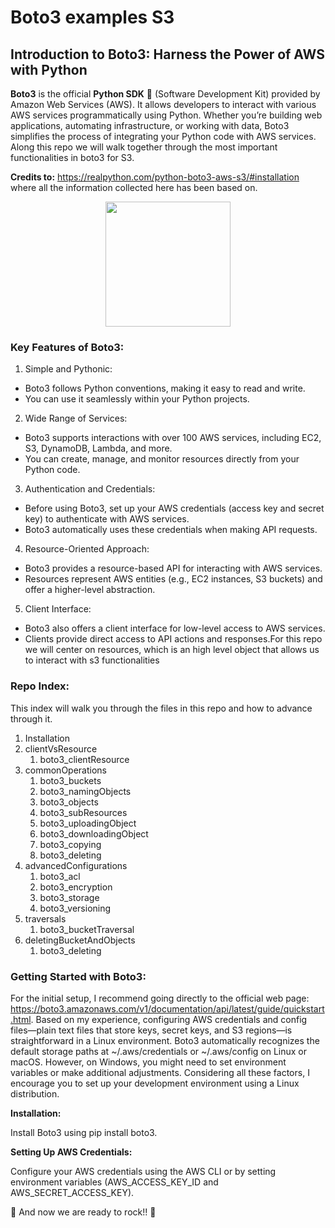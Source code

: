 # Boto3 examples S3

## Introduction to Boto3: Harness the Power of AWS with Python

**Boto3** is the official **Python SDK** 🐍 (Software Development Kit) provided by Amazon Web Services (AWS). It allows developers to interact with various AWS services programmatically using Python. Whether you’re building web applications, automating infrastructure, or working with data, Boto3 simplifies the process of integrating your Python code with AWS services. Along this repo we will walk together through the most important functionalities in boto3 for S3.

**Credits to:** https://realpython.com/python-boto3-aws-s3/#installation where all the information collected here has been based on.

<p align="center">
<img src="[https://cdn.romexsoft.com/wp-content/uploads/2019/09/aws-s3-icon.svg](https://www.google.com/url?sa=i&url=https%3A%2F%2Fdev.to%2Faws-builders%2Fgetting-started-with-boto3-a-powerful-and-versatile-aws-sdk-442d&psig=AOvVaw2GqOetHe-uBUFowWCLNKme&ust=1725196409788000&source=images&cd=vfe&opi=89978449&ved=0CBQQjRxqFwoTCKCAgM-nn4gDFQAAAAAdAAAAABAJ)" width="200" height="200" />
</p>

### Key Features of Boto3:
1. Simple and Pythonic:
- Boto3 follows Python conventions, making it easy to read and write.
- You can use it seamlessly within your Python projects.
2. Wide Range of Services:
- Boto3 supports interactions with over 100 AWS services, including EC2, S3, DynamoDB, Lambda, and more.
- You can create, manage, and monitor resources directly from your Python code.
3. Authentication and Credentials:
- Before using Boto3, set up your AWS credentials (access key and secret key) to authenticate with AWS services.
- Boto3 automatically uses these credentials when making API requests.
4. Resource-Oriented Approach:
- Boto3 provides a resource-based API for interacting with AWS services.
- Resources represent AWS entities (e.g., EC2 instances, S3 buckets) and offer a higher-level abstraction.
5. Client Interface:
- Boto3 also offers a client interface for low-level access to AWS services.
- Clients provide direct access to API actions and responses.For this repo we will center on resources, which is an high level object that allows us to interact with s3 functionalities

### Repo Index:

This index will walk you through the files in this repo and how to advance through it.

1. Installation
2. clientVsResource
   1. boto3_clientResource
3. commonOperations
   1. boto3_buckets
   2. boto3_namingObjects
   3. boto3_objects
   4. boto3_subResources
   5. boto3_uploadingObject
   6. boto3_downloadingObject
   7. boto3_copying
   8. boto3_deleting
4. advancedConfigurations
   1. boto3_acl
   2. boto3_encryption
   3. boto3_storage
   4. boto3_versioning
5. traversals
   1. boto3_bucketTraversal
6. deletingBucketAndObjects
   1. boto3_deleting

### Getting Started with Boto3:

For the initial setup, I recommend going directly to the official web page: https://boto3.amazonaws.com/v1/documentation/api/latest/guide/quickstart.html. Based on my experience, configuring AWS credentials and config files—plain text files that store keys, secret keys, and S3 regions—is straightforward in a Linux environment. Boto3 automatically recognizes the default storage paths at ~/.aws/credentials or ~/.aws/config on Linux or macOS. However, on Windows, you might need to set environment variables or make additional adjustments. Considering all these factors, I encourage you to set up your development environment using a Linux distribution. 

**Installation:**

Install Boto3 using pip install boto3.

**Setting Up AWS Credentials:**

Configure your AWS credentials using the AWS CLI or by setting environment variables (AWS_ACCESS_KEY_ID and AWS_SECRET_ACCESS_KEY).

🚀 And now we are ready to rock!! 🚀


